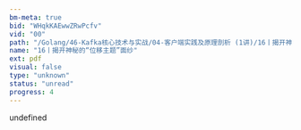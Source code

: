 ```yaml
---
bm-meta: true
bid: "WHqkKAEwwZRwPcfv"
vid: "00"
path: "/Golang/46-Kafka核心技术与实战/04-客户端实践及原理剖析 (1讲)/16丨揭开神秘的“位移主题”面纱.pdf"
name: "16丨揭开神秘的“位移主题”面纱"
ext: pdf
visual: false
type: "unknown"
status: "unread"
progress: 4
---
```

undefined